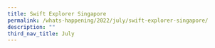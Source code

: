 ```yaml
---
title: Swift Explorer Singapore
permalink: /whats-happening/2022/july/swift-explorer-singapore/
description: ""
third_nav_title: July
---
```

